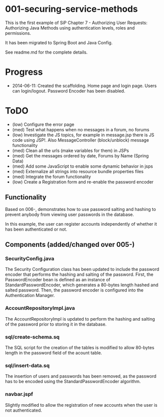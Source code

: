# 001-securing-service-methods

This is the first example of SiP Chapter 7 - Authorizing User Requests:
    Authorizing Java Methods using authentication levels, roles and permissions.
    
It has been migrated to Spring Boot and Java Config.
        
See readme.md for the complete details.				

# Progress

* 2014-06-11: Created the scaffolding. Home page and login page. Users can login/logout. Password Encoder has been disabled.

# ToDO

* (low)  Configure the error page
* (med)  Test what happens when no messages in a forum, no forums
* (low)  Investigate the JS topics, for example in message.jsp there is JS code using JSP!. Also MessageController (block/unblock) message functionality
* (med)  Clean all the urls (make variables for them) in JSPs
* (med)  Get the messages ordered by date, Forums by Name (Spring Data)
* (med)  Add some JavaScript to enable some dynamic behavior in jsps
* (med)  Externalize all strings into resource bundle properties files
* (med)  Integrate the forum functionality
* (low)  Create a Registration form and re-enable the password encoder


## Functionality
Based on 006-, demonstrates how to use password salting and hashing to prevent anybody from viewing user passwords in the database.

In this example, the user can register accounts independently of whether it has been authenticated or not.

## Components (added/changed over 005-)

### SecurityConfig.java
The Security Configuration class has been updated to include the password encoder that performs the hashing and salting of the password. First, the PasswordEncoder bean is defined as an instance of StandardPasswordEncoder, which generates a 80-bytes length hashed and salted password.
Then, the password encoder is configured into the Authentication Manager.

### AccountRepositoryImpl.java
The AccountRepositoryImpl is updated to perform the hashing and salting of the password prior to storing it in the database.

### sql/create-schema.sq
The SQL script for the creation of the tables is modified to allow 80-bytes length in the password field of the acount table.

### sql/insert-data.sq
The insertion of users and passwords has been removed, as the password has to be encoded using the StandardPasswordEncoder algorithm.

### navbar.jspf
Slightly modified to allow the registration of new accounts when the user is not authenticated.
